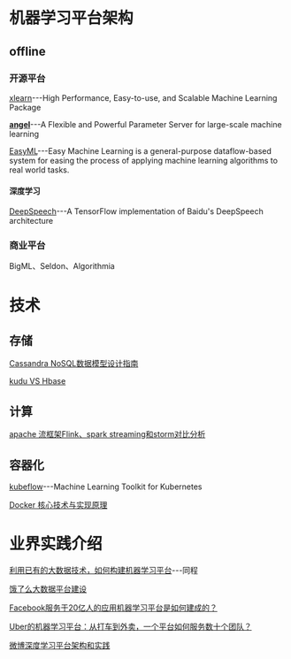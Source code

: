 # 机器学习平台架构

## offline

### 开源平台

[xlearn](https://github.com/aksnzhy/xlearn)---High Performance, Easy-to-use, and Scalable Machine Learning Package

[**angel**](https://github.com/Tencent/angel)---A Flexible and Powerful Parameter Server for large-scale machine learning 

[EasyML](https://github.com/ICT-BDA/EasyML)---Easy Machine Learning is a general-purpose dataflow-based system for easing the process of applying machine learning algorithms to real world tasks.

#### 深度学习

[DeepSpeech](https://github.com/mozilla/DeepSpeech)---A TensorFlow implementation of Baidu's DeepSpeech architecture

### 商业平台

BigML、Seldon、Algorithmia

# 技术

## 存储
[Cassandra NoSQL数据模型设计指南](http://blog.csdn.net/dev_csdn/article/details/78594658)

[kudu VS Hbase](https://bigdata.163.com/product/article/15)

## 计算
[apache 流框架Flink、spark streaming和storm对比分析](https://bigdata.163.com/product/article/5)

## 容器化
[kubeflow](https://github.com/google/kubeflow)---Machine Learning Toolkit for Kubernetes

[Docker 核心技术与实现原理](https://draveness.me/docker)

# 业界实践介绍

[利用已有的大数据技术，如何构建机器学习平台](http://www.infoq.com/cn/articles/build-machine-learning-platform-bigdata?utm_source=notification_web&utm_campaign=notifications&utm_medium=link&utm_content=content_in_followed_topic)---同程

[饿了么大数据平台建设](http://blog.csdn.net/dev_csdn/article/details/78625404)

[Facebook服务于20亿人的应用机器学习平台是如何建成的？](https://mp.weixin.qq.com/s/ScFlSGcx-B3hav15kT4nCQ)

[Uber的机器学习平台：从打车到外卖，一个平台如何服务数十个团队？](https://mp.weixin.qq.com/s/voDHk42uCbBuYxPBfTZ2Fw)

[微博深度学习平台架构和实践](https://blog.csdn.net/heyc861221/article/details/80132175)